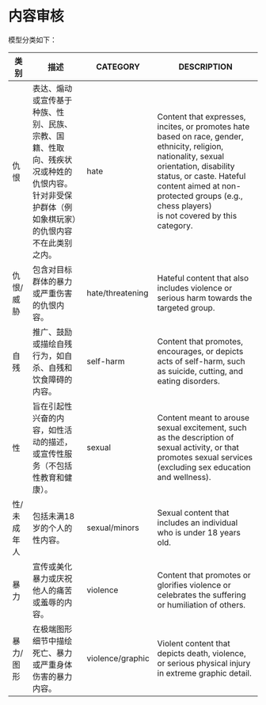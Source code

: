 # 内容审核

模型分类如下：

| 类别 | 描述 | CATEGORY | DESCRIPTION |
| --- | --- | --- | --- |
| 仇恨 | 表达、煽动或宣传基于种族、性别、民族、宗教、国籍、性取向、残疾状况或种姓的仇恨内容。针对非受保护群体（例如象棋玩家）的仇恨内容不在此类别之内。 | hate | Content that expresses, incites, or promotes hate based on race, gender, ethnicity, religion, nationality, sexual orientation, disability status, or caste. Hateful content aimed at non-protected groups (e.g., chess players) is not covered by this category. |
| 仇恨/威胁 | 包含对目标群体的暴力或严重伤害的仇恨内容。 | hate/threatening | Hateful content that also includes violence or serious harm towards the targeted group. |
| 自残 | 推广、鼓励或描绘自残行为，如自杀、自残和饮食障碍的内容。 | self-harm | Content that promotes, encourages, or depicts acts of self-harm, such as suicide, cutting, and eating disorders. |
| 性 | 旨在引起性兴奋的内容，如性活动的描述，或宣传性服务（不包括性教育和健康）。 | sexual | Content meant to arouse sexual excitement, such as the description of sexual activity, or that promotes sexual services (excluding sex education and wellness). |
| 性/未成年人 | 包括未满18岁的个人的性内容。 | sexual/minors | Sexual content that includes an individual who is under 18 years old. |
| 暴力 | 宣传或美化暴力或庆祝他人的痛苦或羞辱的内容。 | violence | Content that promotes or glorifies violence or celebrates the suffering or humiliation of others. |
| 暴力/图形 | 在极端图形细节中描绘死亡、暴力或严重身体伤害的暴力内容。 | violence/graphic | Violent content that depicts death, violence, or serious physical injury in extreme graphic detail. |